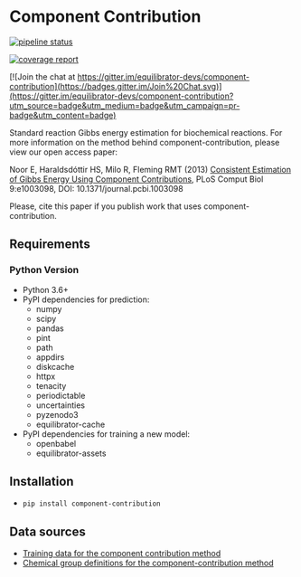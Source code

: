# Component Contribution

[![pipeline status](https://gitlab.com/elad.noor/component-contribution/badges/develop/pipeline.svg)](https://gitlab.com/elad.noor/component-contribution/commits/develop)

[![coverage report](https://gitlab.com/elad.noor/component-contribution/badges/develop/coverage.svg)](https://gitlab.com/elad.noor/component-contribution/commits/develop)

[![Join the chat at https://gitter.im/equilibrator-devs/component-contribution](https://badges.gitter.im/Join%20Chat.svg)](https://gitter.im/equilibrator-devs/component-contribution?utm_source=badge&utm_medium=badge&utm_campaign=pr-badge&utm_content=badge)

Standard reaction Gibbs energy estimation for biochemical reactions.  For more
information on the method behind component-contribution, please view our open
access paper:

Noor E, Haraldsdóttir HS, Milo R, Fleming RMT (2013)
[Consistent Estimation of Gibbs Energy Using Component Contributions](http://journals.plos.org/ploscompbiol/article?id=10.1371/journal.pcbi.1003098),
PLoS Comput Biol 9:e1003098, DOI: 10.1371/journal.pcbi.1003098

Please, cite this paper if you publish work that uses component-contribution.

## Requirements

### Python Version

* Python 3.6+
* PyPI dependencies for prediction:
  - numpy
  - scipy
  - pandas
  - pint
  - path
  - appdirs
  - diskcache
  - httpx
  - tenacity
  - periodictable
  - uncertainties
  - pyzenodo3
  - equilibrator-cache
* PyPI dependencies for training a new model:
  - openbabel
  - equilibrator-assets

## Installation

* `pip install component-contribution`

## Data sources

* [Training data for the component contribution method](https://zenodo.org/record/3978440)
* [Chemical group definitions for the component-contribution method](https://zenodo.org/record/4010930)